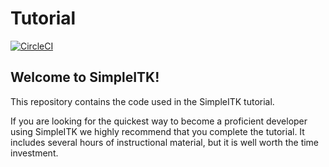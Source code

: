 # Tutorial

[![CircleCI](https://circleci.com/gh/SimpleITK/TUTORIAL.svg?style=svg)](https://circleci.com/gh/SimpleITK/TUTORIAL)

## Welcome to SimpleITK!


This repository contains the code used in the SimpleITK tutorial.

If you are looking for the quickest way to become a proficient developer using SimpleITK we highly recommend that you complete the tutorial. It includes several hours of instructional material, but it is well worth the time investment.
